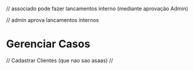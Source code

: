 // associado pode fazer lancamentos interno (mediante aprovação Admin)

// admin aprova lancamentos internos

# Gerenciar Casos
// Cadastrar Clientes (que nao sao asaas)
// 







